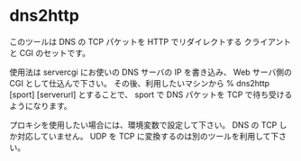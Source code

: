 # dns2http

このツールは DNS の TCP パケットを HTTP でリダイレクトする
クライアントと CGI のセットです。

使用法は servercgi にお使いの DNS サーバの IP を書き込み、
Web サーバ側の CGI として仕込んで下さい。
その後、利用したいマシンから
% dns2http [sport] [serverurl]
とすることで、 sport で DNS パケットを TCP で待ち受けるようになります。

プロキシを使用したい場合には、環境変数で設定して下さい。
DNS の TCP しか対応していません。
UDP を TCP に変換するのは別のツールを利用して下さい。

